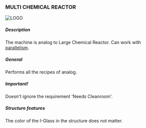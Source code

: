 ### MULTI CHEMICAL REACTOR

![LOGO](https://cdn.discordapp.com/attachments/916393114166525974/916408486676537394/MLCR.png)

##### Description

The machine is analog to Large Chemical Reactor. Can work with [parallelism](#/mechanics#parallelism).

##### General

Performs all the recipes of analog.

##### Important!

Doesn't ignore the requirement 'Needs Cleanroom'.

##### Structure features

The color of the I-Glass in the structure does not matter.
